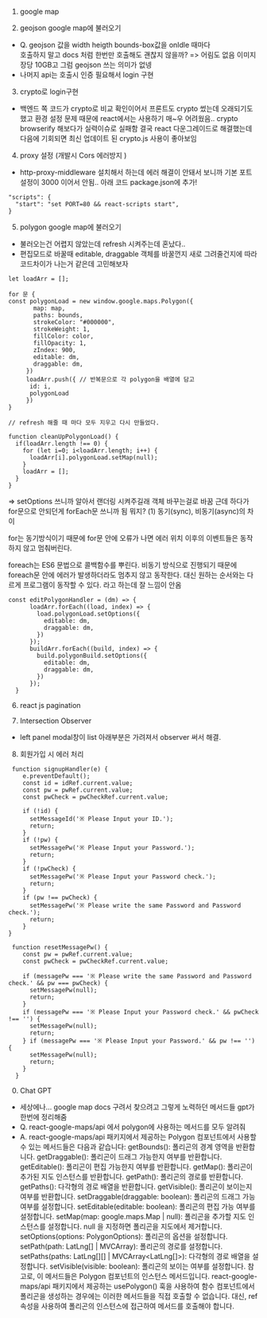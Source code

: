 1. google map

2. geojson google map에 불러오기
  -  Q. geojson 값을 width heigth bounds-box값을 onIdle 때마다 </br>
  호출하지 말고 docs 처럼 한번만 호출해도 괜찮지 않을까?
   => 어림도 없음 이미지 장당 10GB고 그럼 geojson 쓰는 의미가 없넹
  - 나머지 api는 호출시 인증 필요해서 login 구현

3. crypto로 login구현
  - 백엔드 쪽 코드가 crypto로 비교 확인이어서 프론트도 crypto 썼는데 오래되기도 했고 환경 설정 문제 때문에 react에서는 사용하기 매~우 어려웠음.. crypto browserify 해보다가 실력이슈로 실패함
  결국 react 다운그레이드로 해결했는데 다음에 기회되면 최신 업데이트 된 crypto.js 사용이 좋아보임 

4. proxy 설정 (개발시 Cors 에러방지 )
  - http-proxy-middleware 설치해서 하는데 에러 해결이 안돼서 보니까 기본 포트 설정이 3000 이어서 안됨.. 아래 코드 package.json에 추가!
```
"scripts": {
  "start": "set PORT=80 && react-scripts start",
}
```
5. polygon google map에 불러오기
  - 불러오는건 어렵지 않았는데 refresh 시켜주는데 혼났다.. 
  - 편집모드로 바꿀때 editable, draggable 객체를 바꿀껀지 새로 그려줄건지에 따라 코드차이가 나는거 같은데 고민해보자
```
let loadArr = [];

for 문 {
const polygonLoad = new window.google.maps.Polygon({
       map: map,
       paths: bounds,
       strokeColor: "#000000",
       strokeWeight: 1,
       fillColor: color,
       fillOpacity: 1,
       zIndex: 900,
       editable: dm,
       draggable: dm,
     })
     loadArr.push({ // 반복문으로 각 polygon을 배열에 담고
      id: i,
      polygonLoad
     })
}

// refresh 해줄 때 마다 모두 지우고 다시 만들었다.

function cleanUpPolygonLoad() {
  if(loadArr.length !== 0) {  
    for (let i=0; i<loadArr.length; i++) {
      loadArr[i].polygonLoad.setMap(null);
    }
    loadArr = [];
  }
}
```

=> setOptions 쓰니까 알아서 랜더링 시켜주길래 객체 바꾸는걸로 바꿈 근데 하다가 for문으로 안되던게 forEach문 쓰니까 됨 뭐지?
(1) 동기(sync), 비동기(async)의 차이

for는 동기방식이기 때문에 for문 안에 오류가 나면 에러 위치 이후의 이벤트들은 동작하지 않고 멈춰버린다.

foreach는 ES6 문법으로 콜백함수를 뿌린다. 비동기 방식으로 진행되기 때문에 foreach문 안에 에러가 발생하더라도 멈추지 않고 동작한다. 대신 원하는 순서와는 다르게 프로그램이 동작할 수 있다. 라고 하는데 잘 느낌이 안옴

```
const editPolygonHandler = (dm) => {
      loadArr.forEach((load, index) => {
        load.polygonLoad.setOptions({
          editable: dm,
          draggable: dm,
        })
      });
      buildArr.forEach((build, index) => {
        build.polygonBuild.setOptions({
          editable: dm,
          draggable: dm,
        })
      });
  }
```
6. react js pagination

7. Intersection Observer
  - left panel modal창이 list 아래부분은 가려져서 observer 써서 해결.
  
8. 회원가입 시 에러 처리
```
 function signupHandler(e) {
    e.preventDefault();
    const id = idRef.current.value;
    const pw = pwRef.current.value;
    const pwCheck = pwCheckRef.current.value;

    if (!id) {
      setMessageId('※ Please Input your ID.');
      return;
    }
    if (!pw) {
      setMessagePw('※ Please Input your Password.');
      return;
    }
    if (!pwCheck) {
      setMessagePw('※ Please Input your Password check.');
      return;
    }
    if (pw !== pwCheck) {
      setMessagePw('※ Please write the same Password and Password check.');
      return;
    }
}

 function resetMessagePw() {
    const pw = pwRef.current.value;
    const pwCheck = pwCheckRef.current.value;

    if (messagePw === '※ Please write the same Password and Password check.' && pw === pwCheck) {
      setMessagePw(null);
      return;
    }
    if (messagePw === '※ Please Input your Password check.' && pwCheck !== '') {
      setMessagePw(null);
      return;
    } if (messagePw === '※ Please Input your Password.' && pw !== '') {
      setMessagePw(null);
      return;
    }
  }
```

0. Chat GPT
  - 세상에나... google map docs 구려서 찾으려고 그렇게 노력하던 메서드들 gpt가 한번에 정리해줌
  - Q. react-google-maps/api 에서 polygon에 사용하는 메서드를 모두 알려줘
  - A. react-google-maps/api 패키지에서 제공하는 Polygon 컴포넌트에서 사용할 수 있는 메서드들은 다음과 같습니다:
      getBounds(): 폴리곤의 경계 영역을 반환합니다.
      getDraggable(): 폴리곤이 드래그 가능한지 여부를 반환합니다.
      getEditable(): 폴리곤이 편집 가능한지 여부를 반환합니다.
      getMap(): 폴리곤이 추가된 지도 인스턴스를 반환합니다.
      getPath(): 폴리곤의 경로를 반환합니다.
      getPaths(): 다각형의 경로 배열을 반환합니다.
      getVisible(): 폴리곤이 보이는지 여부를 반환합니다.
      setDraggable(draggable: boolean): 폴리곤의 드래그 가능 여부를 설정합니다.
      setEditable(editable: boolean): 폴리곤의 편집 가능 여부를 설정합니다.
      setMap(map: google.maps.Map | null): 폴리곤을 추가할 지도 인스턴스를 설정합니다. null 을 지정하면 폴리곤을 지도에서 제거합니다.
      setOptions(options: PolygonOptions): 폴리곤의 옵션을 설정합니다.
      setPath(path: LatLng[] | MVCArray<LatLng>): 폴리곤의 경로를 설정합니다.
      setPaths(paths: LatLng[][] | MVCArray<LatLng[]>): 다각형의 경로 배열을 설정합니다.
      setVisible(visible: boolean): 폴리곤의 보이는 여부를 설정합니다.
      참고로, 이 메서드들은 Polygon 컴포넌트의 인스턴스 메서드입니다. react-google-maps/api 패키지에서 제공하는 usePolygon() 훅을 사용하여 함수 컴포넌트에서 폴리곤을 생성하는 경우에는 이러한 메서드들을 직접 호출할 수 없습니다. 대신, ref 속성을 사용하여 폴리곤의 인스턴스에 접근하여 메서드를 호출해야 합니다.

